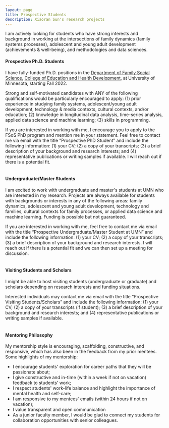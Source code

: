 ```yaml
---
layout: page
title: Prospective Students
description: Xiaoran Sun's research projects
---
```

<meta name="format-detection" content="telephone=no">

I am actively looking for students who have strong interests and background in working at the intersections of family dynamics (family systems processes), adolescent and young adult development (achievements & well-being), and methodologies and data sciences.

#### Prospective Ph.D. Students

I have fully-funded Ph.D. positions in the <a href="https://www.cehd.umn.edu/fsos/index.html">Department of Family Social Science</a>, <a href="https://www.cehd.umn.edu/">College of Education and Health Development</a>, at University of Minnesota, starting Fall 2022. <br/>

Strong and self-motivated candidates with ANY of the following qualifications would be particularly encouraged to apply: (1) prior experience in studying family systems, adolescent/young adult development, technology & media contexts, cultural contexts, and/or education; (2) knowledge in longitudinal data analysis, time-series analysis, applied data science and machine learning; (3) skills in programming.<br/>

If you are interested in working with me, I encourage you to apply to the FSoS PhD program and mention me in your statement. Feel free to contact me via email with the title “Prospective PhD Student” and include the following information: (1) your CV; (2) a copy of your transcripts; (3) a brief description of your background and research interests; and (4) representative publications or writing samples if available. I will reach out if there is a potential fit.<br/>
<br/>
#### Undergraduate/Master Students
 
I am excited to work with undergraduate and master's students at UMN who are interested in my research. Projects are always available for students with backgrounds or interests in any of the following areas: family dynamics, adolescent and young adult development, technology and families, cultural contexts for family processes, or applied data science and machine learning. Funding is possible but not guaranteed. <br/>

If you are interested in working with me, feel free to contact me via email with the title “Prospective Undergraduate/Master Student at UMN” and include the following information: (1) your CV; (2) a copy of your transcripts; (3) a brief description of your background and research interests. I will reach out if there is a potential fit and we can then set up a meeting for discussion.<br/>
<br/>
#### Visiting Students and Scholars
I might be able to host visiting students (undergraduate or graduate) and scholars depending on research interests and funding situations.<br/>

Interested individuals may contact me via email with the title “Prospective Visiting Students/Scholars” and include the following information: (1) your CV; (2) a copy of your transcripts (if student); (3) a brief description of your background and research interests; and (4) representative publications or writing samples if available.<br/>
<br/>

#### Mentoring Philosophy
My mentorship style is encouraging, scaffolding, constructive, and responsive, which has also been in the feedback from my prior mentees. Some highlights of my mentorship:
- I encourage students' exploration for career paths that they will be passionate about;
- I give constructive and in-time (within a week if not on vacation) feedback to students' work;
- I respect students' work-life balance and highlight the importance of mental health and self-care;
- I am responsive to my mentees' emails (within 24 hours if not on vacation);
- I value transparent and open communication
- As a junior faculty member, I would be glad to connect my students for collaboration opportunities with senior colleagues.

